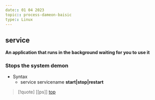 ```yaml
---
date:: 01 04 2023
topic:: process-dameon-baisic
type:: Linux
---
```

## service 
**An application that runs in the background 
waiting for you to use it**
### Stops the system demon 
- Syntax 
	- service servicename **start|stop|restart**

>[!quote] [[ps]] [top](/obisdian_ntoes/notes_obsidian/Linux/top.md)